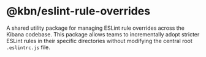 # @kbn/eslint-rule-overrides

A shared utility package for managing ESLint rule overrides across the Kibana codebase. This package allows teams to incrementally adopt stricter ESLint rules in their specific directories without modifying the central root `.eslintrc.js` file.
